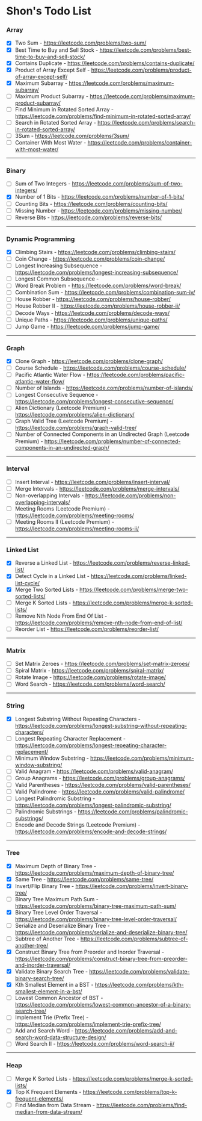 # Shon's Todo List

### Array

- [x] Two Sum - https://leetcode.com/problems/two-sum/
- [x] Best Time to Buy and Sell Stock - https://leetcode.com/problems/best-time-to-buy-and-sell-stock/
- [x] Contains Duplicate - https://leetcode.com/problems/contains-duplicate/
- [x] Product of Array Except Self - https://leetcode.com/problems/product-of-array-except-self/
- [x] Maximum Subarray - https://leetcode.com/problems/maximum-subarray/
- [ ] Maximum Product Subarray - https://leetcode.com/problems/maximum-product-subarray/
- [ ] Find Minimum in Rotated Sorted Array - https://leetcode.com/problems/find-minimum-in-rotated-sorted-array/
- [ ] Search in Rotated Sorted Array - https://leetcode.com/problems/search-in-rotated-sorted-array/
- [ ] 3Sum - https://leetcode.com/problems/3sum/
- [ ] Container With Most Water - https://leetcode.com/problems/container-with-most-water/

---

### Binary

- [ ] Sum of Two Integers - https://leetcode.com/problems/sum-of-two-integers/
- [x] Number of 1 Bits - https://leetcode.com/problems/number-of-1-bits/
- [ ] Counting Bits - https://leetcode.com/problems/counting-bits/
- [ ] Missing Number - https://leetcode.com/problems/missing-number/
- [ ] Reverse Bits - https://leetcode.com/problems/reverse-bits/

---

### Dynamic Programming

- [x] Climbing Stairs - https://leetcode.com/problems/climbing-stairs/
- [ ] Coin Change - https://leetcode.com/problems/coin-change/
- [ ] Longest Increasing Subsequence - https://leetcode.com/problems/longest-increasing-subsequence/
- [ ] Longest Common Subsequence -
- [ ] Word Break Problem - https://leetcode.com/problems/word-break/
- [ ] Combination Sum - https://leetcode.com/problems/combination-sum-iv/
- [ ] House Robber - https://leetcode.com/problems/house-robber/
- [ ] House Robber II - https://leetcode.com/problems/house-robber-ii/
- [ ] Decode Ways - https://leetcode.com/problems/decode-ways/
- [ ] Unique Paths - https://leetcode.com/problems/unique-paths/
- [ ] Jump Game - https://leetcode.com/problems/jump-game/

---

### Graph

- [x] Clone Graph - https://leetcode.com/problems/clone-graph/
- [ ] Course Schedule - https://leetcode.com/problems/course-schedule/
- [ ] Pacific Atlantic Water Flow - https://leetcode.com/problems/pacific-atlantic-water-flow/
- [ ] Number of Islands - https://leetcode.com/problems/number-of-islands/
- [ ] Longest Consecutive Sequence - https://leetcode.com/problems/longest-consecutive-sequence/
- [ ] Alien Dictionary (Leetcode Premium) - https://leetcode.com/problems/alien-dictionary/
- [ ] Graph Valid Tree (Leetcode Premium) - https://leetcode.com/problems/graph-valid-tree/
- [ ] Number of Connected Components in an Undirected Graph (Leetcode Premium) - https://leetcode.com/problems/number-of-connected-components-in-an-undirected-graph/

---

### Interval

- [ ] Insert Interval - https://leetcode.com/problems/insert-interval/
- [ ] Merge Intervals - https://leetcode.com/problems/merge-intervals/
- [ ] Non-overlapping Intervals - https://leetcode.com/problems/non-overlapping-intervals/
- [ ] Meeting Rooms (Leetcode Premium) - https://leetcode.com/problems/meeting-rooms/
- [ ] Meeting Rooms II (Leetcode Premium) - https://leetcode.com/problems/meeting-rooms-ii/

---

### Linked List

- [x] Reverse a Linked List - https://leetcode.com/problems/reverse-linked-list/
- [x] Detect Cycle in a Linked List - https://leetcode.com/problems/linked-list-cycle/
- [x] Merge Two Sorted Lists - https://leetcode.com/problems/merge-two-sorted-lists/
- [ ] Merge K Sorted Lists - https://leetcode.com/problems/merge-k-sorted-lists/
- [ ] Remove Nth Node From End Of List - https://leetcode.com/problems/remove-nth-node-from-end-of-list/
- [ ] Reorder List - https://leetcode.com/problems/reorder-list/

---

### Matrix

- [ ] Set Matrix Zeroes - https://leetcode.com/problems/set-matrix-zeroes/
- [ ] Spiral Matrix - https://leetcode.com/problems/spiral-matrix/
- [ ] Rotate Image - https://leetcode.com/problems/rotate-image/
- [ ] Word Search - https://leetcode.com/problems/word-search/

---

### String

- [x] Longest Substring Without Repeating Characters - https://leetcode.com/problems/longest-substring-without-repeating-characters/
- [ ] Longest Repeating Character Replacement - https://leetcode.com/problems/longest-repeating-character-replacement/
- [ ] Minimum Window Substring - https://leetcode.com/problems/minimum-window-substring/
- [ ] Valid Anagram - https://leetcode.com/problems/valid-anagram/
- [ ] Group Anagrams - https://leetcode.com/problems/group-anagrams/
- [ ] Valid Parentheses - https://leetcode.com/problems/valid-parentheses/
- [ ] Valid Palindrome - https://leetcode.com/problems/valid-palindrome/
- [ ] Longest Palindromic Substring - https://leetcode.com/problems/longest-palindromic-substring/
- [ ] Palindromic Substrings - https://leetcode.com/problems/palindromic-substrings/
- [ ] Encode and Decode Strings (Leetcode Premium) - https://leetcode.com/problems/encode-and-decode-strings/

---

### Tree

- [x] Maximum Depth of Binary Tree - https://leetcode.com/problems/maximum-depth-of-binary-tree/
- [x] Same Tree - https://leetcode.com/problems/same-tree/
- [x] Invert/Flip Binary Tree - https://leetcode.com/problems/invert-binary-tree/
- [ ] Binary Tree Maximum Path Sum - https://leetcode.com/problems/binary-tree-maximum-path-sum/
- [x] Binary Tree Level Order Traversal - https://leetcode.com/problems/binary-tree-level-order-traversal/
- [ ] Serialize and Deserialize Binary Tree - https://leetcode.com/problems/serialize-and-deserialize-binary-tree/
- [ ] Subtree of Another Tree - https://leetcode.com/problems/subtree-of-another-tree/
- [x] Construct Binary Tree from Preorder and Inorder Traversal - https://leetcode.com/problems/construct-binary-tree-from-preorder-and-inorder-traversal/
- [x] Validate Binary Search Tree - https://leetcode.com/problems/validate-binary-search-tree/
- [x] Kth Smallest Element in a BST - https://leetcode.com/problems/kth-smallest-element-in-a-bst/
- [ ] Lowest Common Ancestor of BST - https://leetcode.com/problems/lowest-common-ancestor-of-a-binary-search-tree/
- [ ] Implement Trie (Prefix Tree) - https://leetcode.com/problems/implement-trie-prefix-tree/
- [ ] Add and Search Word - https://leetcode.com/problems/add-and-search-word-data-structure-design/
- [ ] Word Search II - https://leetcode.com/problems/word-search-ii/

---

### Heap

- [ ] Merge K Sorted Lists - https://leetcode.com/problems/merge-k-sorted-lists/
- [x] Top K Frequent Elements - https://leetcode.com/problems/top-k-frequent-elements/
- [ ] Find Median from Data Stream - https://leetcode.com/problems/find-median-from-data-stream/